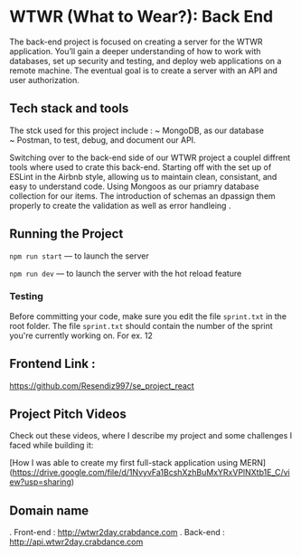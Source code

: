 # WTWR (What to Wear?): Back End
The back-end project is focused on creating a server for the WTWR application. You’ll gain a deeper understanding of how to work with databases, set up security and testing, and deploy web applications on a remote machine. The eventual goal is to create a server with an API and user authorization.

## Tech stack and tools

The stck used for this project include : 
~ MongoDB, as our database  
~ Postman, to test, debug, and document our API.

Switching over to the back-end side of our WTWR project a couplel diffrent tools where used to crate this back-end. Starting off with the set up of ESLint in the Airbnb style, allowing us to maintain clean, consistant, and easy to understand code. Using Mongoos as our priamry database collection for our items. The introduction of schemas an dpassign them properly to create the validation as well as error handleing . 


## Running the Project
`npm run start` — to launch the server 

`npm run dev` — to launch the server with the hot reload feature

### Testing
Before committing your code, make sure you edit the file `sprint.txt` in the root folder. The file `sprint.txt` should contain the number of the sprint you're currently working on. For ex. 12

## Frontend Link : 

https://github.com/Resendiz997/se_project_react 

 ## Project Pitch Videos

 Check out these videos, where I describe my project
 and some challenges I faced while building it:

 [How I was able to create my first full-stack application using MERN] (https://drive.google.com/file/d/1NvyvFa1BcshXzhBuMxYRxVPlNXtb1E_C/view?usp=sharing) 

 ## Domain name 
 . Front-end : http://wtwr2day.crabdance.com 
 . Back-end :  http://api.wtwr2day.crabdance.com 